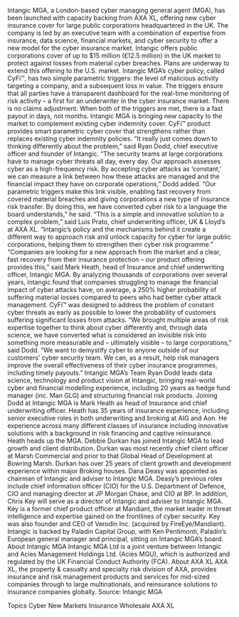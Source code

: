 Intangic MGA, a London-based cyber managing general agent (MGA), has been launched with capacity backing from AXA XL, offering new cyber insurance cover for large public corporations headquartered in the UK.
The company is led by an executive team with a combination of expertise from insurance, data science, financial markets, and cyber security to offer a new model for the cyber insurance market.
Intangic offers public corporations cover of up to $15 million (£12.5 million) in the UK market to protect against losses from material cyber breaches. Plans are underway to extend this offering to the U.S. market.
Intangic MGA’s cyber policy, called CyFi™, has two simple parametric triggers: the level of malicious activity targeting a company, and a subsequent loss in value. The triggers ensure that all parties have a transparent dashboard for the real-time monitoring of risk activity – a first for an underwriter in the cyber insurance market. There is no claims adjustment. When both of the triggers are met, there is a fast payout in days, not months.
Intangic MGA is bringing new capacity to the market to complement existing cyber indemnity cover. CyFi™ product provides smart parametric cyber cover that strengthens rather than replaces existing cyber indemnity policies.
“It really just comes down to thinking differently about the problem,” said Ryan Dodd, chief executive officer and founder of Intangic.
“The security teams at large corporations have to manage cyber threats all day, every day. Our approach assesses cyber as a high-frequency risk. By accepting cyber attacks as ‘constant,’ we can measure a link between how these attacks are managed and the financial impact they have on corporate operations,” Dodd added.
“Our parametric triggers make this link visible, enabling fast recovery from covered material breaches and giving corporations a new type of insurance risk transfer. By doing this, we have converted cyber risk to a language the board understands,” he said.
“This is a simple and innovative solution to a complex problem,” said Luis Prato, chief underwriting officer, UK & Lloyd’s at AXA XL. “Intangic’s policy and the mechanisms behind it create a different way to approach risk and unlock capacity for cyber for large public corporations, helping them to strengthen their cyber risk programme.”
“Companies are looking for a new approach from the market and a clear, fast recovery from their insurance protection – our product offering provides this,” said Mark Heath, head of Insurance and  chief underwriting officer, Intangic MGA.
By analyzing thousands of corporations over several years, Intangic found that companies struggling to manage the financial impact of cyber attacks have, on average, a 250% higher probability of suffering material losses compared to peers who had better cyber attack management. CyFi™ was designed to address the problem of constant cyber threats as early as possible to lower the probability of customers suffering significant losses from attacks.
“We brought multiple areas of risk expertise together to think about cyber differently and, through data science, we have converted what is considered an invisible risk into something more measurable and – ultimately visible – to large corporations,” said Dodd. “We want to demystify cyber to anyone outside of our customers’ cyber security team. We can, as a result, help risk managers improve the overall effectiveness of their cyber insurance programmes, including timely payouts.”
Intangic MGA’s Team
Ryan Dodd leads data science, technology and product vision at Intangic, bringing real-world cyber and financial modelling experience, including 20 years as hedge fund manager (inc. Man GLG) and structuring financial risk products.
Joining Dodd at Intangic MGA is Mark Heath as head of Insurance and chief underwriting officer. Heath has 35 years of insurance experience, including senior executive roles in both underwriting and broking at AIG and Aon. He experience across many different classes of insurance including innovative solutions with a background in risk financing and captive reinsurance. Heath heads up the MGA.
Debbie Durkan has joined Intangic MGA to lead growth and client distribution. Durkan was most recently chief client officer at Marsh Commercial and prior to that Global Head of Development at Bowring Marsh. Durkan has over 25 years of client growth and development experience within major Broking houses.
Dana Deasy was appointed as chairman of Intangic and adviser to Intangic MGA. Deasy’s previous roles include chief information officer (CIO) for the U.S. Department of Defence, CIO and managing director at JP Morgan Chase, and CIO at BP.
In addition, Chris Key will serve as a director of Intangic and adviser to Intangic MGA. Key is a former chief product officer at Mandiant, the market leader in threat intelligence and expertise gained on the frontlines of cyber security. Key was also founder and CEO of Verodin Inc. (acquired by FireEye/Mandiant).
Intangic is backed by Paladin Capital Group, with Ken Pentimonti, Paladin’s European general manager and principal, sitting on Intangic MGA’s board.
About Intangic MGA
Intangic MGA Ltd is a joint venture between Intangic and Acies Management Holdings Ltd. (Acies MGU), which is authorized and regulated by the UK Financial Conduct Authority (FCA).
About AXA XL
AXA XL, the property & casualty and specialty risk division of AXA, provides insurance and risk management products and services for mid-sized companies through to large multinationals, and reinsurance solutions to insurance companies globally.
Source: Intangic MGA

Topics
Cyber
New Markets
Insurance Wholesale
AXA XL
